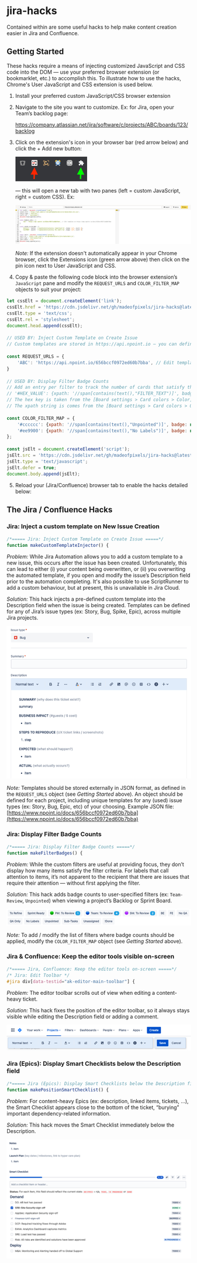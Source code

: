 # jira-hacks

Contained within are some useful hacks to help make content creation easier in Jira and Confluence.

## Getting Started

These hacks require a means of injecting customized JavaScript and CSS code into the DOM — use your preferred browser extension (or bookmarklet, etc.) to accomplish this. To illustrate how to use the hacks, Chrome's User JavaScript and CSS extension is used below.

1. Install your preferred custom JavaScript/CSS browser extension
2. Navigate to the site you want to customize. Ex: for Jira, open your Team’s backlog page:

   https://company.atlassian.net/jira/software/c/projects/ABC/boards/123/backlog
   
3. Click on the extension's icon in your browser bar (red arrow below) and click the + Add new button:

   ![alt text](https://github.com/madeofpixels/jira-hacks/blob/main/readme/all-chrome-extensions.png "All Chrome extensions")

   — this will open a new tab with two panes (left = custom JavaScript, right = custom CSS). Ex:

   ![alt text](https://github.com/madeofpixels/jira-hacks/blob/main/readme/user-javascript-css-extension.png "User JS CSS view panes")

   _Note:_ If the extension doesn't automatically appear in your Chrome browser, click the Extensions icon (green arrow above) then click on the pin icon next to User JavaScript and CSS.

4. Copy & paste the following code block into the browser extension’s `JavaScript` pane and modify the `REQUEST_URLS` and `COLOR_FILTER_MAP` objects to suit your project:

```javascript
let cssElt = document.createElement('link');
cssElt.href = 'https://cdn.jsdelivr.net/gh/madeofpixels/jira-hacks@latest/main.min.css';
cssElt.type = 'text/css';
cssElt.rel = 'stylesheet';
document.head.append(cssElt);

// USED BY: Inject Custom Template on Create Issue
// Custom templates are stored in https://api.npoint.io – you can define your own custom data source by following this structure for all entries: 'PROJECT_CODE': 'WEB_URL';

const REQUEST_URLS = {
	'ABC': 'https://api.npoint.io/656bccf0972ed60b7bba', // Edit template at https://www.npoint.io/docs/656bccf0972ed60b7bba
}

// USED BY: Display Filter Badge Counts
// Add an entry per filter to track the number of cards that satisfy that filter criteria by following this structure for all entries: 
// '#HEX_VALUE': {xpath: '//span[contains(text(),"FILTER_TEXT")]', badge: null, count: 0}
// The hex key is taken from the [Board settings > Card colors > Color] value (ex: '#35d415')
// The xpath string is comes from the [Board settings > Card colors > Quick Filters] filter name (ex: Unpointed)

const COLOR_FILTER_MAP = {
	'#cccccc': {xpath: '//span[contains(text(),"Unpointed")]', badge: null, count: 0}.
	'#ee9900': {xpath: '//span[contains(text(),"No Labels")]', badge: null, count: 0}
};

const jsElt = document.createElement('script');
jsElt.src = 'https://cdn.jsdelivr.net/gh/madeofpixels/jira-hacks@latest/main.min.js';
jsElt.type = 'text/javascript';
jsElt.defer = true;
document.body.append(jsElt);
```

5. Reload your (Jira/Confluence) browser tab to enable the hacks detailed below:

## The Jira / Confluence Hacks

### Jira: Inject a custom template on New Issue Creation

```javascript
/*===== Jira: Inject Custom Template on Create Issue =====*/
function makeCustomTemplateInjector() {
```

_Problem:_ While Jira Automation allows you to add a custom template to a new issue, this occurs after the issue has been created. Unfortunately, this can lead to either (i) your content being overwritten, or (ii) you overwriting the automated template, if you open and modify the issue’s Description field prior to the automation completing. It's also possible to use ScriptRunner to add a custom behaviour, but at present, this is unavailable in Jira Cloud.

_Solution:_ This hack injects a pre-defined custom template into the Description field when the issue is being created. Templates can be defined for any of Jira’s issue types (ex: Story, Bug, Spike, Epic), across multiple Jira projects.

   ![alt text](https://github.com/madeofpixels/jira-hacks/blob/main/readme/jira-custom-template.png "Jira custom template")

_Note:_ Templates should be stored externally in JSON format, as defined in the `REQUEST_URLS` object (see _Getting Started_ above). An object should be defined for each project, including unique templates for any (used) issue types (ex: Story, Bug, Epic, etc) of your choosing. Example JSON file: [https://www.npoint.io/docs/656bccf0972ed60b7bba](https://www.npoint.io/docs/656bccf0972ed60b7bba)

### Jira: Display Filter Badge Counts

```javascript
/*===== Jira: Display Filter Badge Counts =====*/
function makeFilterBadges() {
```

_Problem:_ While the custom filters are useful at providing focus, they don’t display how many items satisfy the filter criteria. For labels that call attention to items, it’s not apparent to the recipient that there are issues that require their attention — without first applying the filter.

_Solution:_ This hack adds badge counts to user-specified filters (ex: `Team-Review`, `Unpointed`) when viewing a project’s Backlog or Sprint Board.

   ![alt text](https://github.com/madeofpixels/jira-hacks/blob/main/readme/jira-badges.png "Jira badges")

_Note:_ To add / modify the list of filters where badge counts should be applied, modify the `COLOR_FILTER_MAP` object (see _Getting Started_ above).

### Jira & Confluence: Keep the editor tools visible on-screen

```css
/*===== Jira, Confluence: Keep the editor tools on-screen =====*/
/* Jira: Edit Toolbar */
#jira div[data-testid="ak-editor-main-toolbar"] {
```

_Problem:_ The editor toolbar scrolls out of view when editing a content-heavy ticket.

_Solution:_ This hack fixes the position of the editor toolbar, so it always stays visible while editing the Description field or adding a comment.

   ![alt text](https://github.com/madeofpixels/jira-hacks/blob/main/readme/jira-confluence-edit-toolbar.png "Jira & Confluence edit toolbar")

### Jira (Epics): Display Smart Checklists below the Description field

```javascript
/*===== Jira (Epics): Display Smart Checklists below the Description field =====*/
function makePositionSmartChecklist() {
```

_Problem:_ For content-heavy Epics (ex: description, linked items, tickets, …), the Smart Checklist appears close to the bottom of the ticket, “burying” important dependency-related information. 

_Solution:_ This hack moves the Smart Checklist immediately below the Description.

   ![alt text](https://github.com/madeofpixels/jira-hacks/blob/main/readme/jira-position-smart-checklist.png "Jira (Epics) position smart checklist")
